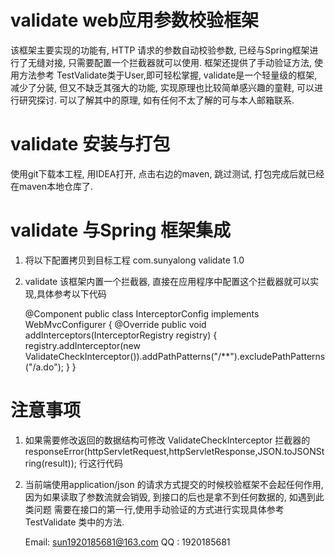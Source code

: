 # validate web应用参数校验框架
   该框架主要实现的功能有, HTTP 请求的参数自动校验参数, 已经与Spring框架进行了无缝对接, 只需要配置一个拦截器就可以使用. 
框架还提供了手动验证方法, 使用方法参考 TestValidate类于User,即可轻松掌握, validate是一个轻量级的框架,减少了分装, 但又不缺乏其强大的功能, 实现原理也比较简单感兴趣的童鞋, 可以进行研究探讨. 可以了解其中的原理, 如有任何不太了解的可与本人邮箱联系. 

# validate 安装与打包

使用git下载本工程, 用IDEA打开, 点击右边的maven, 跳过测试, 打包完成后就已经在maven本地仓库了.

# validate 与Spring 框架集成

1. 将以下配置拷贝到目标工程
    <dependency>
        <groupId>com.sunyalong</groupId>
        <artifactId>validate</artifactId>
        <version>1.0</version>
    </dependency>

2. validate 该框架内置一个拦截器, 直接在应用程序中配置这个拦截器就可以实现,具体参考以下代码

    @Component
    public class InterceptorConfig implements WebMvcConfigurer {
        @Override
        public void addInterceptors(InterceptorRegistry registry) {
            registry.addInterceptor(new ValidateCheckInterceptor()).addPathPatterns("/**").excludePathPatterns("/a.do");
        }
    }

# 注意事项

1. 如果需要修改返回的数据结构可修改 ValidateCheckInterceptor 拦截器的               responseError(httpServletRequest,httpServletResponse,JSON.toJSONString(result));
    行这行代码
    
2. 当前端使用application/json 的请求方式提交的时候校验框架不会起任何作用, 因为如果读取了参数流就会销毁, 到接口的后也是拿不到任何数据的, 如遇到此         类问题 需要在接口的第一行,使用手动验证的方式进行实现具体参考 TestValidate 类中的方法. 




    Email: sun1920185681@163.com
    QQ   : 1920185681

